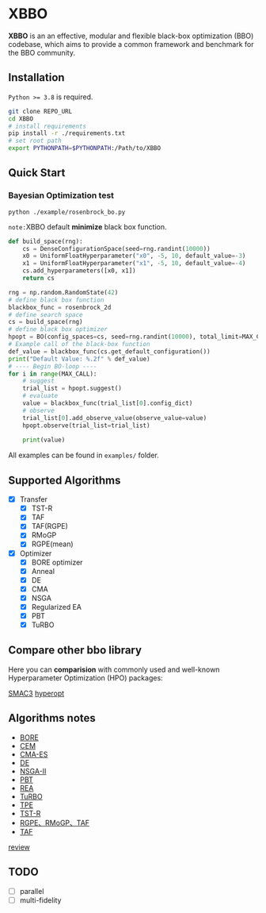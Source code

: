 # XBBO

**XBBO** is an an effective, modular and flexible black-box optimization (BBO) codebase, which aims to provide a common framework and benchmark for the BBO community.

## Installation

`Python >= 3.8` is required.

```bash
git clone REPO_URL
cd XBBO
# install requirements
pip install -r ./requirements.txt
# set root path
export PYTHONPATH=$PYTHONPATH:/Path/to/XBBO
```

## Quick Start

### Bayesian Optimization test

`python ./example/rosenbrock_bo.py`

`note:`XBBO default **minimize** black box function.

```python
def build_space(rng):
    cs = DenseConfigurationSpace(seed=rng.randint(10000))
    x0 = UniformFloatHyperparameter("x0", -5, 10, default_value=-3)
    x1 = UniformFloatHyperparameter("x1", -5, 10, default_value=-4)
    cs.add_hyperparameters([x0, x1])
    return cs

rng = np.random.RandomState(42)
# define black box function
blackbox_func = rosenbrock_2d
# define search space
cs = build_space(rng)
# define black box optimizer
hpopt = BO(config_spaces=cs, seed=rng.randint(10000), total_limit=MAX_CALL)
# Example call of the black-box function
def_value = blackbox_func(cs.get_default_configuration())
print("Default Value: %.2f" % def_value)
# ---- Begin BO-loop ----
for i in range(MAX_CALL):
    # suggest
    trial_list = hpopt.suggest()
    # evaluate 
    value = blackbox_func(trial_list[0].config_dict)
    # observe
    trial_list[0].add_observe_value(observe_value=value)
    hpopt.observe(trial_list=trial_list)
    
    print(value)  
```

All examples can be found in `examples/` folder.

## Supported Algorithms

- [X] Transfer
  - [X] TST-R
  - [X] TAF
  - [X] TAF(RGPE)
  - [X] RMoGP
  - [X] RGPE(mean)
- [X] Optimizer
  - [X] BORE optimizer
  - [X] Anneal
  - [X] DE
  - [X] CMA
  - [X] NSGA
  - [X] Regularized EA
  - [X] PBT
  - [X] TuRBO

## Compare other bbo library

Here you can **comparision** with commonly used and well-known Hyperparameter Optimization (HPO) packages:

[SMAC3](tests/smac3/SMAC3.md)
[hyperopt](tests/hyperopt/hyperopt.md)

## Algorithms notes

- [BORE](docs/BBO_paper_reading/BORE_BayesianOptimization_by_Density-Ratio_Estimation.pdf)
- [CEM](docs/BBO_paper_reading/cem.md)
- [CMA-ES](docs/BBO_paper_reading/cma-es.md)
- [DE](docs/BBO_paper_reading/de.md)
- [NSGA-II](docs/BBO_paper_reading/NSGA.md)
- [PBT](docs/BBO_paper_reading/pbt.md)
- [REA](docs/BBO_paper_reading/rea.md)
- [TuRBO](docs/BBO_paper_reading/Scalable_Global_Optimization_via_Local_Bayesian_Optimization.pdf)
- [TPE](docs/BBO_paper_reading/toy_tpe.pdf)
- [TST-R](docs/BBO_paper_reading/Two-stage_transfer_surrogate_model_for_automatic_hyperparameter_optimization.pdf)
- [RGPE、RMoGP、TAF](docs/BBO_paper_reading/Practical_Transfer_Learning_for_Bayesian_Optimization.pdf)
- [TAF](docs/BBO_paper_reading/Transfer_Bayesian_Optimization.pdf)

[review](docs/BBO_paper_reading/Hyper-Parameter_Optimization_A_Review_of_Algorithms_and_Applications.pdf)

## TODO

-[ ] parallel
-[ ] multi-fidelity